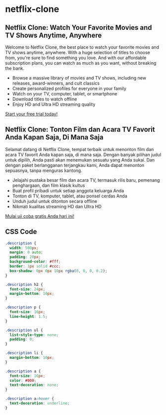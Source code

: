 # netflix-clone

<div class="description">
  <h2>Netflix Clone: Watch Your Favorite Movies and TV Shows Anytime, Anywhere</h2>
  <p>Welcome to Netflix Clone, the best place to watch your favorite movies and TV shows anytime, anywhere. With a huge selection of titles to choose from, you're sure to find something you love. And with our affordable subscription plans, you can watch as much as you want, without breaking the bank.</p>
  <ul>
    <li>Browse a massive library of movies and TV shows, including new releases, award-winners, and cult classics</li>
    <li>Create personalized profiles for everyone in your family</li>
    <li>Watch on your TV, computer, tablet, or smartphone</li>
    <li>Download titles to watch offline</li>
    <li>Enjoy HD and Ultra HD streaming quality</li>
  </ul>
  <a href="#">Start your free trial today!</a>
</div>

<div class="description">
  <h2>Netflix Clone: Tonton Film dan Acara TV Favorit Anda Kapan Saja, Di Mana Saja</h2>
  <p>Selamat datang di Netflix Clone, tempat terbaik untuk menonton film dan acara TV favorit Anda kapan saja, di mana saja. Dengan banyak pilihan judul untuk dipilih, Anda pasti akan menemukan sesuatu yang Anda sukai. Dan dengan paket berlangganan terjangkau kami, Anda dapat menonton sepuasnya, tanpa menguras kantong.</p>
  <ul>
    <li>Jelajahi pustaka besar film dan acara TV, termasuk rilis baru, pemenang penghargaan, dan film klasik kultus</li>
    <li>Buat profil pribadi untuk setiap anggota keluarga Anda</li>
    <li>Tonton di TV, komputer, tablet, atau ponsel cerdas Anda</li>
    <li>Unduh judul untuk ditonton secara offline</li>
    <li>Nikmati kualitas streaming HD dan Ultra HD</li>
  </ul>
  <a href="#">Mulai uji coba gratis Anda hari ini!</a>
</div>

## CSS Code

```css
.description {
  width: 500px;
  margin: 0 auto;
  padding: 20px;
  background-color: #fff;
  border: 1px solid #ccc;
  box-shadow: 0px 0px 10px rgba(0, 0, 0, 0.2);
}

.description h2 {
  font-size: 24px;
  margin-bottom: 10px;
}

.description p {
  font-size: 16px;
  line-height: 1.5;
}

.description ul {
  list-style-type: none;
  padding: 0;
}

.description li {
  margin-bottom: 10px;
}

.description a {
  font-size: 16px;
  color: #000;
  text-decoration: none;
}

.description a:hover {
  text-decoration: underline;
}


